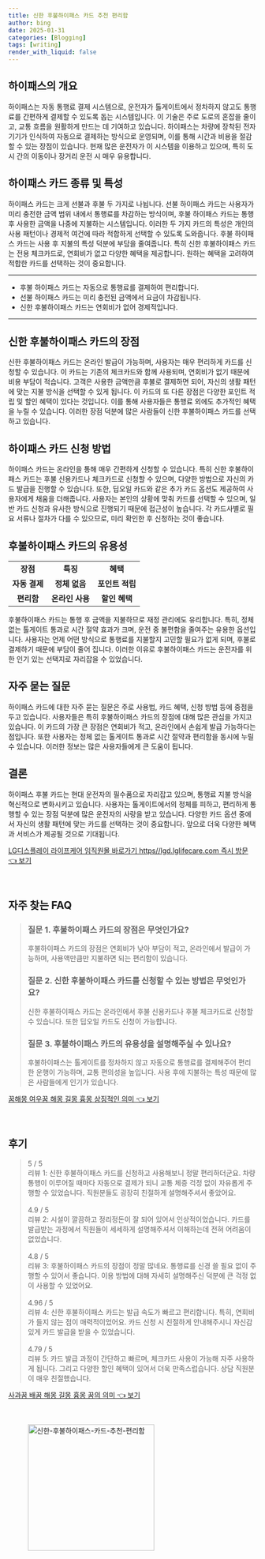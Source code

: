 ```yaml
---
title: 신한 후불하이패스 카드 추천 편리함
author: bing
date: 2025-01-31
categories: [Blogging]
tags: [writing]
render_with_liquid: false
---
```



<h2 id='하이패스의 개요'>하이패스의 개요</h2>

<p>하이패스는 자동 통행료 결제 시스템으로, 운전자가 톨게이트에서 정차하지 않고도 통행료를 간편하게 결제할 수 있도록 돕는 시스템입니다. 이 기술은 주로 도로의 혼잡을 줄이고, 교통 흐름을 원활하게 만드는 데 기여하고 있습니다. 하이패스는 차량에 장착된 전자기기가 인식하여 자동으로 결제하는 방식으로 운영되며, 이를 통해 시간과 비용을 절감할 수 있는 장점이 있습니다. 현재 많은 운전자가 이 시스템을 이용하고 있으며, 특히 도시 간의 이동이나 장거리 운전 시 매우 유용합니다.</p>

<h2 id='하이패스 카드 종류 및 특성'>하이패스 카드 종류 및 특성</h2>

<p>하이패스 카드는 크게 선불과 후불 두 가지로 나뉩니다. 선불 하이패스 카드는 사용자가 미리 충전한 금액 범위 내에서 통행료를 차감하는 방식이며, 후불 하이패스 카드는 통행 후 사용한 금액을 나중에 지불하는 시스템입니다. 이러한 두 가지 카드의 특성은 개인의 사용 패턴이나 경제적 여건에 따라 적합하게 선택할 수 있도록 도와줍니다. 후불 하이패스 카드는 사용 후 지불의 특성 덕분에 부담을 줄여줍니다. 특히 신한 후불하이패스 카드는 전용 체크카드로, 연회비가 없고 다양한 혜택을 제공합니다. 원하는 혜택을 고려하여 적합한 카드를 선택하는 것이 중요합니다.</p>

<hr />

<ul>
    <li>후불 하이패스 카드는 자동으로 통행료를 결제하여 편리합니다.</li>
    <li>선불 하이패스 카드는 미리 충전된 금액에서 요금이 차감됩니다.</li>
    <li>신한 후불하이패스 카드는 연회비가 없어 경제적입니다.</li>
</ul>

<hr />

<h2 id='신한 후불하이패스 카드의 장점'>신한 후불하이패스 카드의 장점</h2>

<p>신한 후불하이패스 카드는 온라인 발급이 가능하며, 사용자는 매우 편리하게 카드를 신청할 수 있습니다. 이 카드는 기존의 체크카드와 함께 사용되며, 연회비가 없기 때문에 비용 부담이 적습니다. 고객은 사용한 금액만큼 후불로 결제하면 되어, 자신의 생활 패턴에 맞는 지불 방식을 선택할 수 있게 됩니다. 이 카드의 또 다른 장점은 다양한 포인트 적립 및 할인 혜택이 있다는 것입니다. 이를 통해 사용자들은 통행료 외에도 추가적인 혜택을 누릴 수 있습니다. 이러한 장점 덕분에 많은 사람들이 신한 후불하이패스 카드를 선택하고 있습니다.</p>

<h2 id='하이패스 카드 신청 방법'>하이패스 카드 신청 방법</h2>

<p>하이패스 카드는 온라인을 통해 매우 간편하게 신청할 수 있습니다. 특히 신한 후불하이패스 카드는 후불 신용카드나 체크카드로 신청할 수 있으며, 다양한 방법으로 자신의 카드 발급을 진행할 수 있습니다. 또한, 딥오일 카드와 같은 추가 카드 옵션도 제공하여 사용자에게 채움을 더해줍니다. 사용자는 본인의 상황에 맞춰 카드를 선택할 수 있으며, 일반 카드 신청과 유사한 방식으로 진행되기 때문에 접근성이 높습니다. 각 카드사별로 필요 서류나 절차가 다를 수 있으므로, 미리 확인한 후 신청하는 것이 좋습니다.</p>

<h2 id='후불하이패스 카드의 유용성'>후불하이패스 카드의 유용성</h2>

<table>
    <tr>
        <td style="text-align: center; height: 17px;"><b>장점</b></td>
        <td style="text-align: center; height: 17px;"><b>특징</b></td>
        <td style="text-align: center; height: 17px;"><b>혜택</b></td>
    </tr>
    <tr>
        <td style="text-align: center; height: 17px;"><b>자동 결제</b></td>
        <td style="text-align: center; height: 17px;"><b>정체 없음</b></td>
        <td style="text-align: center; height: 17px;"><b>포인트 적립</b></td>
    </tr>
    <tr>
        <td style="text-align: center; height: 17px;"><b>편리함</b></td>
        <td style="text-align: center; height: 17px;"><b>온라인 사용</b></td>
        <td style="text-align: center; height: 17px;"><b>할인 혜택</b></td>
    </tr>
</table>

<p>후불하이패스 카드는 통행 후 금액을 지불하므로 재정 관리에도 유리합니다. 특히, 정체 없는 톨게이트 통과로 시간 절약 효과가 크며, 운전 중 불편함을 줄여주는 유용한 옵션입니다. 사용자는 언제 어떤 방식으로 통행료를 지불할지 고민할 필요가 없게 되며, 후불로 결제하기 때문에 부담이 줄어 집니다. 이러한 이유로 후불하이패스 카드는 운전자를 위한 인기 있는 선택지로 자리잡을 수 있었습니다.</p>

<h2 id='자주 묻는 질문'>자주 묻는 질문</h2>

<p>하이패스 카드에 대한 자주 묻는 질문은 주로 사용법, 카드 혜택, 신청 방법 등에 중점을 두고 있습니다. 사용자들은 특히 후불하이패스 카드의 장점에 대해 많은 관심을 가지고 있습니다. 이 카드의 가장 큰 장점은 연회비가 적고, 온라인에서 손쉽게 발급 가능하다는 점입니다. 또한 사용자는 정체 없는 톨게이트 통과로 시간 절약과 편리함을 동시에 누릴 수 있습니다. 이러한 정보는 많은 사용자들에게 큰 도움이 됩니다.</p>

<h2 id='결론'>결론</h2>

<p>하이패스 후불 카드는 현대 운전자의 필수품으로 자리잡고 있으며, 통행료 지불 방식을 혁신적으로 변화시키고 있습니다. 사용자는 톨게이트에서의 정체를 피하고, 편리하게 통행할 수 있는 장점 덕분에 많은 운전자의 사랑을 받고 있습니다. 다양한 카드 옵션 중에서 자신의 생활 패턴에 맞는 카드를 선택하는 것이 중요합니다. 앞으로 더욱 다양한 혜택과 서비스가 제공될 것으로 기대됩니다.</p>


<p><a class="click-button" title="LG디스플레이 라이프케어 임직원몰 바로가기 https//lgd.lglifecare.com 즉시 방문" href="https://aptwhite.github.io/posts/LG%EB%94%94%EC%8A%A4%ED%94%8C%EB%A0%88%EC%9D%B4-%EB%9D%BC%EC%9D%B4%ED%94%84%EC%BC%80%EC%96%B4-%EC%9E%84%EC%A7%81%EC%9B%90%EB%AA%B0-%EB%B0%94%EB%A1%9C%EA%B0%80%EA%B8%B0-httpslgd.lglifecare.com-%EC%A6%89%EC%8B%9C-%EB%B0%A9%EB%AC%B8/" rel="dofollow">LG디스플레이 라이프케어 임직원몰 바로가기 https//lgd.lglifecare.com 즉시 방문 👈 보기</a></p><br>
<h2 id='자주_찾는_FAQ'>자주 찾는 FAQ</h2>
<div itemscope="" itemtype="https://schema.org/FAQPage"> 
<blockquote> 
<div itemscope="" itemprop="mainEntity" itemtype="https://schema.org/Question"> 
<h3 itemprop="name">질문 1. 후불하이패스 카드의 장점은 무엇인가요?</h3> 
<div itemscope="" itemprop="acceptedAnswer" itemtype="https://schema.org/Answer"> 
<span itemprop="text"> 
<p>후불하이패스 카드의 장점은 연회비가 낮아 부담이 적고, 온라인에서 발급이 가능하며, 사용액만큼만 지불하면 되는 편리함이 있습니다.</p> 
</span> 
</div> 
</div> 

<div itemscope="" itemprop="mainEntity" itemtype="https://schema.org/Question"> 
<h3 itemprop="name">질문 2. 신한 후불하이패스 카드를 신청할 수 있는 방법은 무엇인가요?</h3> 
<div itemscope="" itemprop="acceptedAnswer" itemtype="https://schema.org/Answer"> 
<span itemprop="text"> 
<p>신한 후불하이패스 카드는 온라인에서 후불 신용카드나 후불 체크카드로 신청할 수 있습니다. 또한 딥오일 카드도 신청이 가능합니다.</p> 
</span> 
</div> 
</div> 

<div itemscope="" itemprop="mainEntity" itemtype="https://schema.org/Question"> 
<h3 itemprop="name">질문 3. 후불하이패스 카드의 유용성을 설명해주실 수 있나요?</h3> 
<div itemscope="" itemprop="acceptedAnswer" itemtype="https://schema.org/Answer"> 
<span itemprop="text"> 
<p>후불하이패스는 톨게이트를 정차하지 않고 자동으로 통행료를 결제해주어 편리한 운행이 가능하며, 교통 편의성을 높입니다. 사용 후에 지불하는 특성 때문에 많은 사람들에게 인기가 있습니다.</p> 
</span> 
</div> 
</div> 

</blockquote> 
</div>
<p><a class="click-button" title="꿈해몽 여우꿈 해몽 길몽 흉몽 상징적인 의미" href="https://aptwhite.github.io/posts/%EA%BF%88%ED%95%B4%EB%AA%BD-%EC%97%AC%EC%9A%B0%EA%BF%88-%ED%95%B4%EB%AA%BD-%EA%B8%B8%EB%AA%BD-%ED%9D%89%EB%AA%BD-%EC%83%81%EC%A7%95%EC%A0%81%EC%9D%B8-%EC%9D%98%EB%AF%B8/" rel="dofollow">꿈해몽 여우꿈 해몽 길몽 흉몽 상징적인 의미 👈 보기</a></p><br>
<h2 id='후기'>후기</h2>
<div itemscope itemtype="https://schema.org/Product">
  <blockquote>
  <div itemprop="review" itemscope itemtype="https://schema.org/Review">
      <div itemprop="reviewRating" itemscope itemtype="https://schema.org/Rating"> <span itemprop="ratingValue">5</span> / <span itemprop="bestRating">5</span> </div>
      <span itemprop="reviewBody">리뷰 1: 신한 후불하이패스 카드를 신청하고 사용해보니 정말 편리하더군요. 차량 통행이 이루어질 때마다 자동으로 결제가 되니 교통 체증 걱정 없이 자유롭게 주행할 수 있었습니다. 직원분들도 굉장히 친절하게 설명해주셔서 좋았어요.</span>
  </div>
  <br>
  <div itemprop="review" itemscope itemtype="https://schema.org/Review">
      <div itemprop="reviewRating" itemscope itemtype="https://schema.org/Rating"> <span itemprop="ratingValue">4.9</span> / <span itemprop="bestRating">5</span> </div>
      <span itemprop="reviewBody">리뷰 2: 시설이 깔끔하고 정리정돈이 잘 되어 있어서 인상적이었습니다. 카드를 발급받는 과정에서 직원들이 세세하게 설명해주셔서 이해하는데 전혀 어려움이 없었습니다.</span>
  </div>
  <br>
  <div itemprop="review" itemscope itemtype="https://schema.org/Review">
      <div itemprop="reviewRating" itemscope itemtype="https://schema.org/Rating"> <span itemprop="ratingValue">4.8</span> / <span itemprop="bestRating">5</span> </div>
      <span itemprop="reviewBody">리뷰 3: 후불하이패스 카드의 장점이 정말 많네요. 통행료를 신경 쓸 필요 없이 주행할 수 있어서 좋습니다. 이용 방법에 대해 자세히 설명해주신 덕분에 큰 걱정 없이 사용할 수 있었어요.</span>
  </div>
  <br>
  <div itemprop="review" itemscope itemtype="https://schema.org/Review">
      <div itemprop="reviewRating" itemscope itemtype="https://schema.org/Rating"> <span itemprop="ratingValue">4.96</span> / <span itemprop="bestRating">5</span> </div>
      <span itemprop="reviewBody">리뷰 4: 신한 후불하이패스 카드는 발급 속도가 빠르고 편리합니다. 특히, 연회비가 들지 않는 점이 매력적이었어요. 카드 신청 시 친절하게 안내해주시니 자신감 있게 카드 발급을 받을 수 있었습니다.</span>
  </div>
  <br>
  <div itemprop="review" itemscope itemtype="https://schema.org/Review">
      <div itemprop="reviewRating" itemscope itemtype="https://schema.org/Rating"> <span itemprop="ratingValue">4.79</span> / <span itemprop="bestRating">5</span> </div>
      <span itemprop="reviewBody">리뷰 5: 카드 발급 과정이 간단하고 빠르며, 체크카드 사용이 가능해 자주 사용하게 됩니다. 그리고 다양한 할인 혜택이 있어서 더욱 만족스럽습니다. 상담 직원분이 매우 친절했습니다.</span>
  </div>
  </blockquote>
</div>
<p><a class="click-button" title="사과꿈 배꿈 해몽 길몽 흉몽 꿈의 의미" href="https://aptwhite.github.io/posts/%EC%82%AC%EA%B3%BC%EA%BF%88-%EB%B0%B0%EA%BF%88-%ED%95%B4%EB%AA%BD-%EA%B8%B8%EB%AA%BD-%ED%9D%89%EB%AA%BD-%EA%BF%88%EC%9D%98-%EC%9D%98%EB%AF%B8/" rel="dofollow">사과꿈 배꿈 해몽 길몽 흉몽 꿈의 의미 👈 보기</a></p><br>
<figure class="image"><img src="https://aptwhite.github.io/assets/img/thumbnail/신한-후불하이패스-카드-추천-편리함.webp" alt="신한-후불하이패스-카드-추천-편리함" width="256" height="256"></figure>